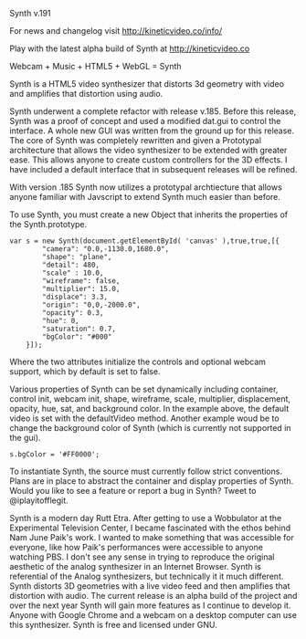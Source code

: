 Synth v.191


For news and changelog visit http://kineticvideo.co/info/

Play with the latest alpha build of Synth at http://kineticvideo.co


Webcam + Music + HTML5 + WebGL = Synth

Synth is a HTML5 video synthesizer that distorts 3d geometry with video and amplifies that distortion using audio.


Synth underwent a complete refactor with release v.185. Before this release, Synth was a proof of concept and used a modified dat.gui to control the interface. A whole new GUI was written from the ground up for this release. The core of Synth was completely rewritten and given a Prototypal architecture that allows the video synthesizer to be extended with greater ease. This allows anyone to create custom controllers for the 3D effects. I have included a default interface that in subsequent releases will be refined.

With version .185 Synth now utilizes a prototypal archtiecture that allows anyone familiar with Javscript to extend Synth much easier than before.


To use Synth, you must create a new Object that inherits the properties of the Synth.prototype.

```
var s = new Synth(document.getElementById( 'canvas' ),true,true,[{
        "camera": "0.0,-1130.0,1680.0",
        "shape": "plane",
        "detail": 480,
        "scale" : 10.0,
        "wireframe": false,
        "multiplier": 15.0,
        "displace": 3.3,
        "origin": "0,0,-2000.0",
        "opacity": 0.3,
        "hue": 0,
        "saturation": 0.7,
        "bgColor": "#000"
    }]);
```

Where the two attributes initialize the controls and optional webcam support, which by default is set to false.

Various properties of Synth can be set dynamically including container, control init, webcam init, shape, wireframe, scale, multiplier, displacement, opacity, hue, sat, and background color. In the example above, the default video is set with the defaultVideo method. Another example woud be to change the background color of Synth (which is currently not supported in the gui).

```
s.bgColor = '#FF0000';

```


To instantiate Synth, the source must currently follow strict conventions. Plans are in place to abstract the container and display properties of Synth. Would you like to see a feature or report a bug in Synth? Tweet to @iplayitofflegit.


Synth is a modern day Rutt Etra. After getting to use a Wobbulator at the Experimental Television Center, I became fascinated with the ethos behind Nam June Paik's work. I wanted to make something that was accessible for everyone, like how Paik's performances were accessible to anyone watching PBS. I don't see any sense in trying to reproduce the original aesthetic of the analog synthesizer in an Internet Browser. Synth is referential of the Analog synthesizers, but technically it it much different.  Synth distorts 3D geometries with a live video feed and then amplifies that distortion with audio. The current release is an alpha build of the project and over the next year Synth will gain more features as I continue to develop it. Anyone with Google Chrome and a webcam on a desktop computer can use this synthesizer. Synth is free and licensed under GNU.

